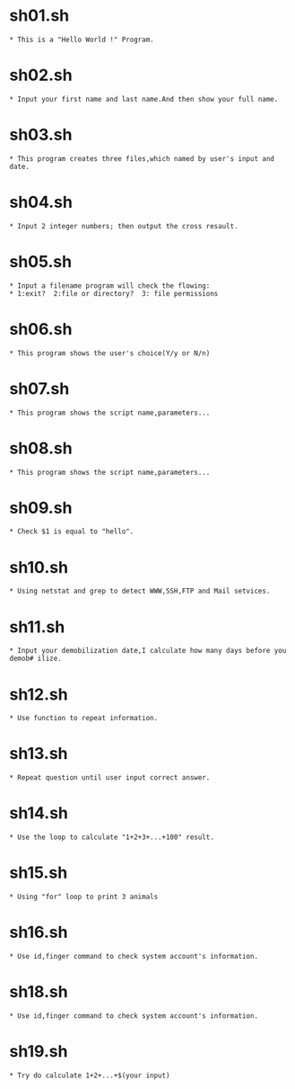 # sh01.sh
	* This is a "Hello World !" Program.
# sh02.sh
	* Input your first name and last name.And then show your full name.
# sh03.sh
	* This program creates three files,which named by user's input and date.
# sh04.sh
	* Input 2 integer numbers; then output the cross resault.
# sh05.sh
	* Input a filename program will check the flowing:
 	* 1:exit?  2:file or directory?  3: file permissions
# sh06.sh
	* This program shows the user's choice(Y/y or N/n)
# sh07.sh
	* This program shows the script name,parameters...
# sh08.sh
	* This program shows the script name,parameters...
# sh09.sh
	* Check $1 is equal to "hello".
# sh10.sh
	* Using netstat and grep to detect WWW,SSH,FTP and Mail setvices.
# sh11.sh
	* Input your demobilization date,I calculate how many days before you demob# ilize.
# sh12.sh
	* Use function to repeat information.
# sh13.sh
	* Repeat question until user input correct answer.
# sh14.sh
	* Use the loop to calculate "1+2+3+...+100" result.
# sh15.sh
	* Using "for" loop to print 3 animals
# sh16.sh
	* Use id,finger command to check system account's information.
# sh18.sh
	* Use id,finger command to check system account's information.
# sh19.sh
	* Try do calculate 1+2+...+$(your input)
